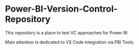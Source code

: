 # Power-BI-Version-Control-Repository
This repository is a place to test VC approaches for Power BI


Main attention is dedicated to VS Code integration via PBI Tools.
